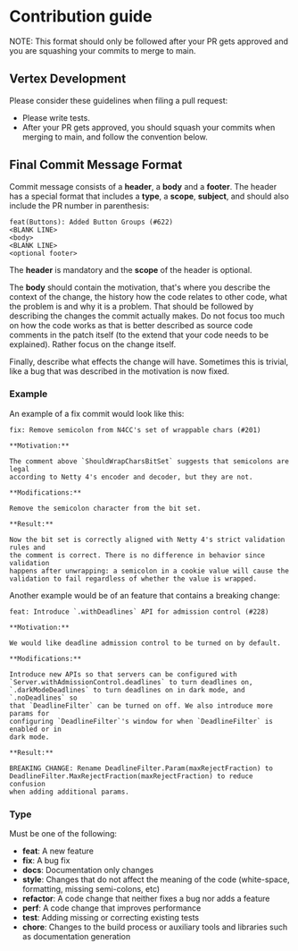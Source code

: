 # Contribution guide

NOTE: This format should only be followed after your PR gets approved and you are squashing your commits to merge to main.

## Vertex Development

Please consider these guidelines when filing a pull request:

*  Please write tests.
*  After your PR gets approved, you should squash your commits when merging to main, and follow the convention below.

## Final Commit Message Format

Commit message consists of a **header**, a **body** and a **footer**.  The header has a special
format that includes a **type**, a **scope**, **subject**, and should also include the PR number in parenthesis:

```
feat(Buttons): Added Button Groups (#622)
<BLANK LINE>
<body>
<BLANK LINE>
<optional footer>
```

The **header** is mandatory and the **scope** of the header is optional.

The **body** should contain the motivation, that's where you describe the context of the change, the history how the code relates to other code, what the problem is and why it is a problem. That should be followed by describing the changes the commit actually makes. Do not focus too much on how the code works as that is better described as source code comments in the patch itself (to the extend that your code needs to be explained). Rather focus on the change itself.

Finally, describe what effects the change will have. Sometimes this is trivial, like a bug that was described in the motivation is now fixed.

### Example

An example of a fix commit would look like this:
```
fix: Remove semicolon from N4CC's set of wrappable chars (#201)

**Motivation:**

The comment above `ShouldWrapCharsBitSet` suggests that semicolons are legal
according to Netty 4's encoder and decoder, but they are not.

**Modifications:**

Remove the semicolon character from the bit set.

**Result:**

Now the bit set is correctly aligned with Netty 4's strict validation rules and
the comment is correct. There is no difference in behavior since validation
happens after unwrapping: a semicolon in a cookie value will cause the
validation to fail regardless of whether the value is wrapped.
```
Another example would be of an feature that contains a breaking change:
```
feat: Introduce `.withDeadlines` API for admission control (#228)

**Motivation:**

We would like deadline admission control to be turned on by default.

**Modifications:**

Introduce new APIs so that servers can be configured with
`Server.withAdmissionControl.deadlines` to turn deadlines on,
`.darkModeDeadlines` to turn deadlines on in dark mode, and `.noDeadlines` so
that `DeadlineFilter` can be turned on off. We also introduce more params for
configuring `DeadlineFilter`'s window for when `DeadlineFilter` is enabled or in
dark mode.

**Result:**

BREAKING CHANGE: Rename DeadlineFilter.Param(maxRejectFraction) to
DeadlineFilter.MaxRejectFraction(maxRejectFraction) to reduce confusion
when adding additional params.
```

### Type
Must be one of the following:

* **feat**: A new feature
* **fix**: A bug fix
* **docs**: Documentation only changes
* **style**: Changes that do not affect the meaning of the code (white-space, formatting, missing
  semi-colons, etc)
* **refactor**: A code change that neither fixes a bug nor adds a feature
* **perf**: A code change that improves performance
* **test**: Adding missing or correcting existing tests
* **chore**: Changes to the build process or auxiliary tools and libraries such as documentation
  generation
